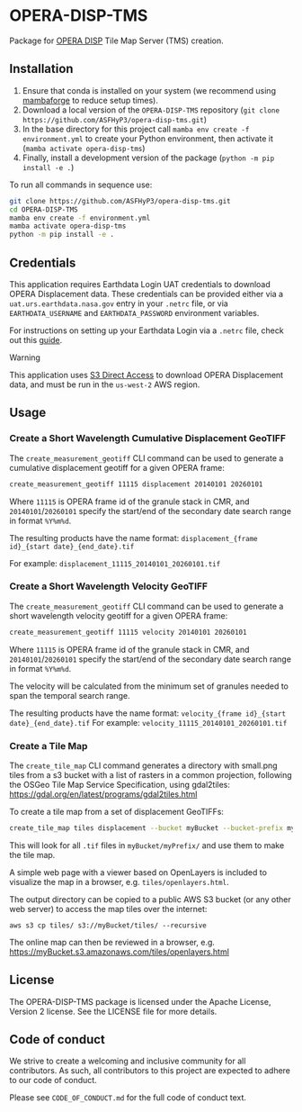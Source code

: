 # OPERA-DISP-TMS

Package for [OPERA DISP](https://www.jpl.nasa.gov/go/opera/products/disp-product-suite/) Tile Map Server (TMS) creation.

## Installation
1. Ensure that conda is installed on your system (we recommend using [mambaforge](https://github.com/conda-forge/miniforge#mambaforge) to reduce setup times).
2. Download a local version of the `OPERA-DISP-TMS` repository (`git clone https://github.com/ASFHyP3/opera-disp-tms.git`)
3. In the base directory for this project call `mamba env create -f environment.yml` to create your Python environment, then activate it (`mamba activate opera-disp-tms`)
4. Finally, install a development version of the package (`python -m pip install -e .`)

To run all commands in sequence use:
```bash
git clone https://github.com/ASFHyP3/opera-disp-tms.git
cd OPERA-DISP-TMS
mamba env create -f environment.yml
mamba activate opera-disp-tms
python -m pip install -e .
```

## Credentials

This application requires Earthdata Login UAT credentials to download OPERA Displacement data. These credentials can be provided either via a `uat.urs.earthdata.nasa.gov` entry in your `.netrc` file, or via `EARTHDATA_USERNAME` and `EARTHDATA_PASSWORD` environment variables.

For instructions on setting up your Earthdata Login via a `.netrc` file, check out this [guide](https://harmony.earthdata.nasa.gov/docs#getting-started).

> [!WARNING]
> This application uses [S3 Direct Access](https://cumulus-test.asf.alaska.edu/s3credentialsREADME) to download OPERA Displacement data, and must be run in the `us-west-2` AWS region.

## Usage

### Create a Short Wavelength Cumulative Displacement GeoTIFF
The `create_measurement_geotiff` CLI command can be used to generate a cumulative displacement geotiff for a given OPERA frame:
```bash
create_measurement_geotiff 11115 displacement 20140101 20260101
```
Where `11115` is OPERA frame id of the granule stack in CMR, and `20140101`/`20260101` specify the start/end of the secondary date search range in format `%Y%m%d`.

The resulting products have the name format:
`displacement_{frame id}_{start date}_{end_date}.tif`

For example:
`displacement_11115_20140101_20260101.tif`

### Create a Short Wavelength Velocity GeoTIFF
The `create_measurement_geotiff` CLI command can be used to generate a short wavelength velocity geotiff for a given OPERA frame:
```bash
create_measurement_geotiff 11115 velocity 20140101 20260101
```
Where `11115` is OPERA frame id of the granule stack in CMR, and `20140101`/`20260101` specify the start/end of the secondary date search range in format `%Y%m%d`.

The velocity will be calculated from the minimum set of granules needed to span the temporal search range.

The resulting products have the name format:
`velocity_{frame id}_{start date}_{end_date}.tif`
For example:
`velocity_11115_20140101_20260101.tif`

### Create a Tile Map
The `create_tile_map` CLI command generates a directory with small.png tiles from a s3 bucket with a list of rasters in a common projection, following the OSGeo Tile Map Service Specification, using gdal2tiles: https://gdal.org/en/latest/programs/gdal2tiles.html

To create a tile map from a set of displacement GeoTIFFs:
```bash
create_tile_map tiles displacement --bucket myBucket --bucket-prefix myPrefix
```

This will look for all `.tif` files in `myBucket/myPrefix/` and use them to make the tile map.

A simple web page with a viewer based on OpenLayers is included to visualize the map in a browser, e.g. `tiles/openlayers.html`.

The output directory can be copied to a public AWS S3 bucket (or any other web server) to access the map tiles over the internet:
```
aws s3 cp tiles/ s3://myBucket/tiles/ --recursive
```
The online map can then be reviewed in a browser, e.g. https://myBucket.s3.amazonaws.com/tiles/openlayers.html

## License
The OPERA-DISP-TMS package is licensed under the Apache License, Version 2 license. See the LICENSE file for more details.

## Code of conduct
We strive to create a welcoming and inclusive community for all contributors. As such, all contributors to this project are expected to adhere to our code of conduct.

Please see `CODE_OF_CONDUCT.md` for the full code of conduct text.
